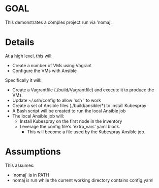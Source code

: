 
# GOAL
This demonstrates a complex project run via 'nomaj'.

# Details
At a high level, this will:
- Create a number of VMs using Vagrant
- Configure the VMs with Ansible

Specifically it will:
- Create a Vagrantfile (./build/Vagrantfile) and execute it to produce the VMs
- Update ~/.ssh/config to allow 'ssh <node-name>' to work
- Create a set of Ansible files (./build/ansible/*) to install Kubespray
- A Bash script will be created to run the local Ansible job
- The local Ansible job will:
  - Install Kubespray on the first node in the inventory
  - Leverage the config file's 'extra_vars' yaml block.
    - This will become a file used by the Kubespray Ansible job.

# Assumptions
This assumes:
- 'nomaj' is in PATH
- nomaj is run while the current working directory contains config.yaml

